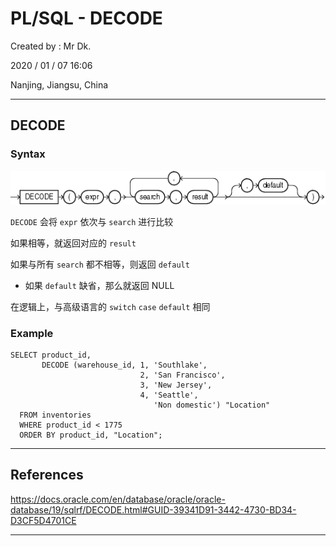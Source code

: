# PL/SQL - DECODE

Created by : Mr Dk.

2020 / 01 / 07 16:06

Nanjing, Jiangsu, China

---

## DECODE

### Syntax

![plsql-decode](../img/plsql-decode.gif)

`DECODE` 会将 `expr` 依次与 `search` 进行比较

如果相等，就返回对应的 `result`

如果与所有 `search` 都不相等，则返回 `default`

* 如果 `default` 缺省，那么就返回 NULL

在逻辑上，与高级语言的 `switch` `case` `default` 相同

### Example

```plsql
SELECT product_id,
       DECODE (warehouse_id, 1, 'Southlake', 
                             2, 'San Francisco', 
                             3, 'New Jersey', 
                             4, 'Seattle',
                                'Non domestic') "Location" 
  FROM inventories
  WHERE product_id < 1775
  ORDER BY product_id, "Location";
```

---

## References

https://docs.oracle.com/en/database/oracle/oracle-database/19/sqlrf/DECODE.html#GUID-39341D91-3442-4730-BD34-D3CF5D4701CE

---

